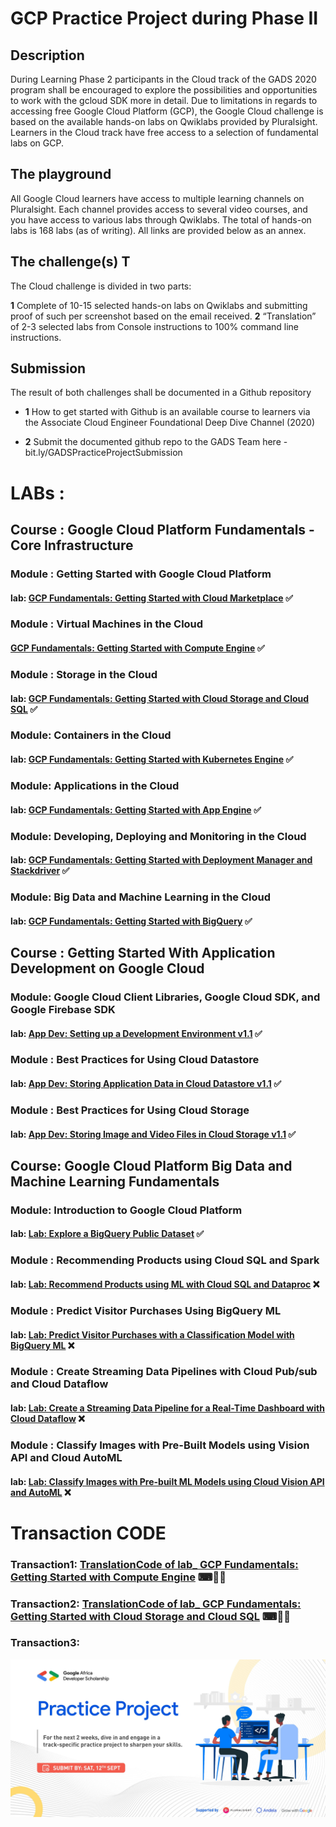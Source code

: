 # GCP Practice Project during Phase II


## Description  

During Learning Phase 2 participants in the Cloud track of the GADS 2020 program shall be encouraged to explore the possibilities and opportunities to work with the gcloud SDK more in detail.  Due to limitations in regards to accessing free Google Cloud Platform (GCP), the Google Cloud challenge is based on the available hands-on labs on Qwiklabs provided by Pluralsight. Learners in the Cloud track have free access to a selection of fundamental labs on GCP.  

## The playground  
All Google Cloud learners have access to multiple learning channels on Pluralsight. Each channel provides access to several video courses, and you have access to various labs through Qwiklabs.   The total of hands-on labs is 168 labs (as of writing). All links are provided below as an annex.  

## The challenge(s)  T

The Cloud challenge is divided in two parts:  

**1** Complete of 10-15 selected hands-on labs on Qwiklabs and submitting proof of such per screenshot based on the email received. 
**2** “Translation” of 2-3 selected labs from Console instructions to 100% command line instructions.  

## Submission  

The result of both challenges shall be documented in a Github repository  
 
 - **1** How to get started with Github is an available course to learners via the Associate Cloud Engineer Foundational Deep Dive Channel (2020) 
 
 - **2** Submit the documented github repo to the GADS Team here  - bit.ly/GADSPracticeProjectSubmission



# LABs : 
## Course : Google Cloud Platform Fundamentals - Core Infrastructure

### Module :  Getting Started with Google Cloud Platform
#### lab: [GCP Fundamentals: Getting Started with Cloud Marketplace](https://github.com/ayoub-berdeddouch/gcp-practiceproject/blob/master/lab_GCPFundamentals_GettingStartedwithCloudMarketplace.md) ✅

### Module :  Virtual Machines in the Cloud
#### [GCP Fundamentals: Getting Started with Compute Engine](https://github.com/ayoub-berdeddouch/gcp-practiceproject/blob/master/TranslationCode_lab_GCPFundamentalsGettingStartedwithComputeEngine.md) ✅

### Module :  Storage in the Cloud
#### lab: [GCP Fundamentals: Getting Started with Cloud Storage and Cloud SQL](https://github.com/ayoub-berdeddouch/gcp-practiceproject/blob/master/lab_GCPFundamentals_GettingStartedwithCloudStorageandCloudSQL.md) ✅

### Module: Containers in the Cloud
#### lab: [GCP Fundamentals: Getting Started with Kubernetes Engine](https://github.com/ayoub-berdeddouch/gcp-practiceproject/blob/master/lab_GCPFundamentals_GettingStartedwithKubernetesEngine.md)  ✅ 

### Module: Applications in the Cloud
#### lab: [GCP Fundamentals: Getting Started with App Engine](https://github.com/ayoub-berdeddouch/gcp-practiceproject/blob/master/lab_GCPFundamentals_GettingStartedwithAppEngine.md) ✅

### Module: Developing, Deploying and Monitoring in the Cloud
#### lab: [GCP Fundamentals: Getting Started with Deployment Manager and Stackdriver](https://github.com/ayoub-berdeddouch/gcp-practiceproject/blob/master/lab_GCPFundamentals_GettingStartedwithDeploymentManagerandStackdriver.md) ✅

### Module: Big Data and Machine Learning in the Cloud
#### lab: [GCP Fundamentals: Getting Started with BigQuery](https://github.com/ayoub-berdeddouch/gcp-practiceproject/blob/master/lab_GCPFundamentals_GettingStartedwithBigQuery.md) ✅

## Course : Getting Started With Application Development on Google Cloud

### Module: Google Cloud Client Libraries, Google Cloud SDK, and Google Firebase SDK 
#### lab: [App Dev: Setting up a Development Environment v1.1](https://github.com/ayoub-berdeddouch/gcp-practiceproject/blob/master/lab_AppDev_SettingupADevelopmentEnvironment_V1_1.md) ✅

### Module : Best Practices for Using Cloud Datastore
#### lab: [App Dev: Storing Application Data in Cloud Datastore v1.1](https://github.com/ayoub-berdeddouch/gcp-practiceproject/blob/master/lab_AppDev_StoringApplicationDataInCloudDatastoreV1_1.md) ✅

### Module : Best Practices for Using Cloud Storage
#### lab: [App Dev: Storing Image and Video Files in Cloud Storage v1.1](https://github.com/ayoub-berdeddouch/gcp-practiceproject/blob/master/lab_App%20Dev_StoringImageAndVideoFilesInCloudStorageV1_1.md) ✅

## Course: Google Cloud Platform Big Data and Machine Learning Fundamentals

### Module: Introduction to Google Cloud Platform 
#### lab: [Lab: Explore a BigQuery Public Dataset](https://github.com/ayoub-berdeddouch/gcp-practiceproject/blob/master/lab_ExploreABigQueryPublicDataset.md) ✅

### Module : Recommending Products using Cloud SQL and Spark
#### lab: [Lab: Recommend Products using ML with Cloud SQL and Dataproc](https://github.com/ayoub-berdeddouch/gcp-practiceproject/blob/master/lab_RecommendProductsUsingMLwithCloudSQLandDataproc.md) ❌

### Module : Predict Visitor Purchases Using BigQuery ML
#### lab: [Lab: Predict Visitor Purchases with a Classification Model with BigQuery ML]() ❌

### Module : Create Streaming Data Pipelines with Cloud Pub/sub and Cloud Dataflow
#### lab: [Lab: Create a Streaming Data Pipeline for a Real-Time Dashboard with Cloud Dataflow]() ❌

### Module : Classify Images with Pre-Built Models using Vision API and Cloud AutoML
#### lab: [Lab: Classify Images with Pre-built ML Models using Cloud Vision API and AutoML]() ❌



# Transaction CODE

### Transaction1: [TranslationCode of lab_ GCP Fundamentals: Getting Started with Compute Engine](https://github.com/ayoub-berdeddouch/gcp-practiceproject/blob/master/TranslationCode_lab_GCPFundamentalsGettingStartedwithComputeEngine.md) ⌨💬✅

### Transaction2: [TranslationCode of lab_ GCP Fundamentals: Getting Started with Cloud Storage and Cloud SQL](https://github.com/ayoub-berdeddouch/gcp-practiceproject/blob/master/TranslationCode_lab_GCPFundamentals_GettingStartedwithCloudStorageandCloudSQL.md) ⌨💬✅

### Transaction3:

![PracticeProject](imgs/practiceproject.jpg)
